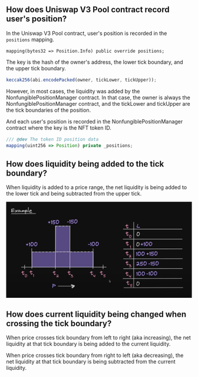 ## How does Uniswap V3 Pool contract record user's position?

In the Uniswap V3 Pool contract, user's position is recorded in the `positions` mapping.

```solidity
mapping(bytes32 => Position.Info) public override positions;
```

The key is the hash of the owner's address, the lower tick boundary, and the upper tick boundary.

```javascript
keccak256(abi.encodePacked(owner, tickLower, tickUpper));
```

However, in most cases, the liquidity was added by the NonfungiblePositionManager contract. In that case, the owner is always the NonfungiblePositionManager contract, and the tickLower and tickUpper are the tick boundaries of the position.

And each user's position is recorded in the NonfungiblePositionManager contract where the key is the NFT token ID.

```javascript
/// @dev The token ID position data
mapping(uint256 => Position) private _positions;
```

## How does liquidity being added to the tick boundary?

When liquidity is added to a price range, the net liquidity is being added to the lower tick and being subtracted from the upper tick.

<img src="../images/liquidityNet.png" alt="liquidity net">

## How does current liquidity being changed when crossing the tick boundary?

When price crosses tick boundary from left to right (aka increasing), the net liquidity at that tick boundary is being added to the current liquidity.

When price crosses tick boundary from right to left (aka decreasing), the net liquidity at that tick boundary is being subtracted from the current liquidity.
